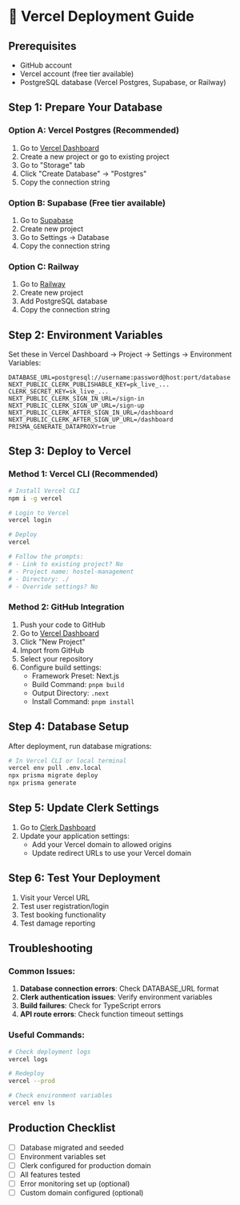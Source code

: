 # 🚀 Vercel Deployment Guide

## Prerequisites
- GitHub account
- Vercel account (free tier available)
- PostgreSQL database (Vercel Postgres, Supabase, or Railway)

## Step 1: Prepare Your Database

### Option A: Vercel Postgres (Recommended)
1. Go to [Vercel Dashboard](https://vercel.com/dashboard)
2. Create a new project or go to existing project
3. Go to "Storage" tab
4. Click "Create Database" → "Postgres"
5. Copy the connection string

### Option B: Supabase (Free tier available)
1. Go to [Supabase](https://supabase.com)
2. Create new project
3. Go to Settings → Database
4. Copy the connection string

### Option C: Railway
1. Go to [Railway](https://railway.app)
2. Create new project
3. Add PostgreSQL database
4. Copy the connection string

## Step 2: Environment Variables

Set these in Vercel Dashboard → Project → Settings → Environment Variables:

```
DATABASE_URL=postgresql://username:password@host:port/database
NEXT_PUBLIC_CLERK_PUBLISHABLE_KEY=pk_live_...
CLERK_SECRET_KEY=sk_live_...
NEXT_PUBLIC_CLERK_SIGN_IN_URL=/sign-in
NEXT_PUBLIC_CLERK_SIGN_UP_URL=/sign-up
NEXT_PUBLIC_CLERK_AFTER_SIGN_IN_URL=/dashboard
NEXT_PUBLIC_CLERK_AFTER_SIGN_UP_URL=/dashboard
PRISMA_GENERATE_DATAPROXY=true
```

## Step 3: Deploy to Vercel

### Method 1: Vercel CLI (Recommended)
```bash
# Install Vercel CLI
npm i -g vercel

# Login to Vercel
vercel login

# Deploy
vercel

# Follow the prompts:
# - Link to existing project? No
# - Project name: hostel-management
# - Directory: ./
# - Override settings? No
```

### Method 2: GitHub Integration
1. Push your code to GitHub
2. Go to [Vercel Dashboard](https://vercel.com/dashboard)
3. Click "New Project"
4. Import from GitHub
5. Select your repository
6. Configure build settings:
   - Framework Preset: Next.js
   - Build Command: `pnpm build`
   - Output Directory: `.next`
   - Install Command: `pnpm install`

## Step 4: Database Setup

After deployment, run database migrations:

```bash
# In Vercel CLI or local terminal
vercel env pull .env.local
npx prisma migrate deploy
npx prisma generate
```

## Step 5: Update Clerk Settings

1. Go to [Clerk Dashboard](https://dashboard.clerk.com)
2. Update your application settings:
   - Add your Vercel domain to allowed origins
   - Update redirect URLs to use your Vercel domain

## Step 6: Test Your Deployment

1. Visit your Vercel URL
2. Test user registration/login
3. Test booking functionality
4. Test damage reporting

## Troubleshooting

### Common Issues:
1. **Database connection errors**: Check DATABASE_URL format
2. **Clerk authentication issues**: Verify environment variables
3. **Build failures**: Check for TypeScript errors
4. **API route errors**: Check function timeout settings

### Useful Commands:
```bash
# Check deployment logs
vercel logs

# Redeploy
vercel --prod

# Check environment variables
vercel env ls
```

## Production Checklist

- [ ] Database migrated and seeded
- [ ] Environment variables set
- [ ] Clerk configured for production domain
- [ ] All features tested
- [ ] Error monitoring set up (optional)
- [ ] Custom domain configured (optional)
